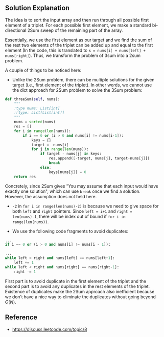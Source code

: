## Solution Explanation

The idea is to sort the input array and then run through all possible first element of a
triplet. For each possible first element, we make a standard bi-directional 2Sum sweep
of the remaining part of the array.

Essentially, we use the first element as 
our target and we find the sum of the rest two elements of the triplet can be added up
and equal to the first element (In the code, this is translated to 
`s = nums[i] + nums[left] + nums[right]`). 
Thus, we transform the problem of 3sum into a 2sum problem.

A couple of things to be noticed here:

- Unlike the 2Sum problem, there can be multiple solutions for the given target (i.e.,
first element of the triplet). In other words, we cannot use the dict approach for
2Sum problem to solve the 3Sum problem:

```python
def threeSum(self, nums):
    """
    :type nums: List[int]
    :rtype: List[List[int]]
    """
    nums = sorted(nums)
    res = []
    for i in range(len(nums)):
        if i == 0 or (i > 0 and nums[i] != nums[i-1]):
            keys = {}
            target = -nums[i]
            for j in range(len(nums)):
                if target - nums[j] in keys:
                    res.append([-target, nums[j], target-nums[j]])
                    break
                else:
                    keys[nums[j]] = 0
    return res
```

Concretely, since 2Sum gives "You may assume that each input would have exactly one solution", 
which can use `break` once we find a solution. However, the assumption does not held here.

- `-2` in `for i in range(len(nums)-2)` is because we need to give space
for both `left` and `right` pointers. Since `left = i+1` and `right = len(nums)-1`,
there will be index out of bound if `for i in range(len(nums))`.

- We use the following code fragments to avoid duplicates:

```python
...
if i == 0 or (i > 0 and nums[i] != nums[i - 1]):

...
while left < right and nums[left] == nums[left+1]:
    left += 1
while left < right and nums[right] == nums[right-1]:
    right -= 1
```

First part is to avoid duplicate in the first element of the triplet and the second
part is to avoid any duplicates in the rest elements of the triplet. Existence of
duplicates make the 2Sum approach also inefficient because we don't have a nice way
to eliminate the duplicates without going beyond $O(N)$.

## Reference

- https://discuss.leetcode.com/topic/8